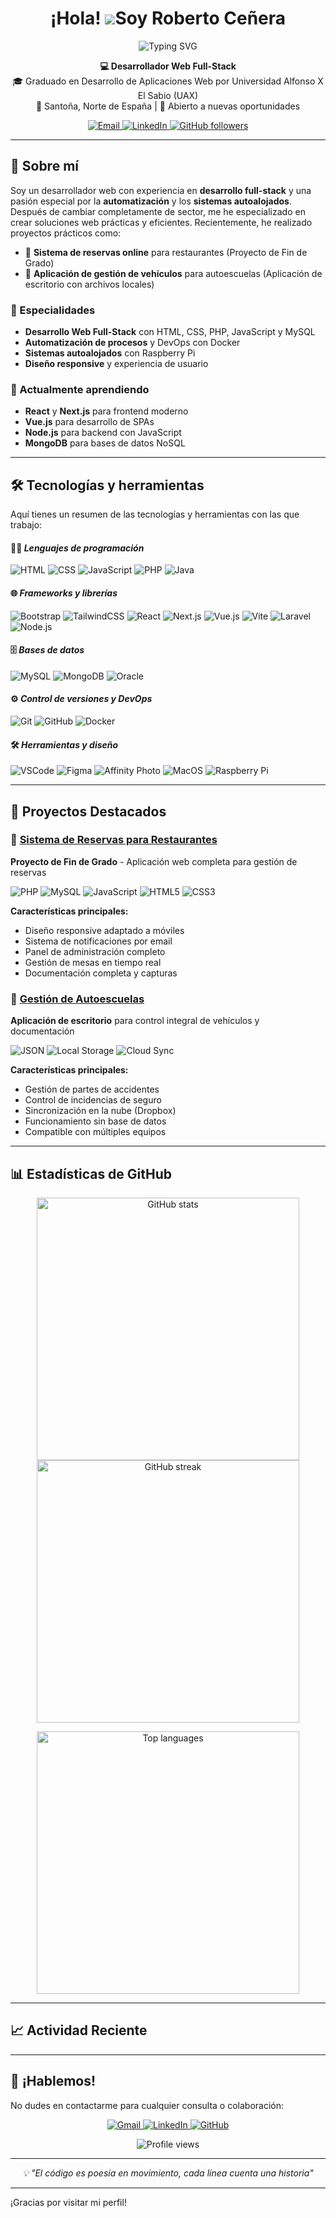 # <h1 align="center">¡Hola! ![](https://user-images.githubusercontent.com/18350557/176309783-0785949b-9127-417c-8b55-ab5a4333674e.gif)Soy Roberto Ceñera</h1>

<p align="center">
  <img src="https://readme-typing-svg.herokuapp.com?font=Fira+Code&pause=1000&color=0891B2&center=true&vCenter=true&width=470&lines=Desarrollador+Web+Full-Stack;Graduado+en+DAW+por+UAX;Apasionado+por+la+Automatización;Siempre+aprendiendo+nuevas+tecnologías" alt="Typing SVG" />
</p>

<p align="center">
  <strong>💻 Desarrollador Web Full-Stack</strong><br>
  🎓 Graduado en Desarrollo de Aplicaciones Web por Universidad Alfonso X El Sabio (UAX)<br>
  📍 Santoña, Norte de España | 🤝 Abierto a nuevas oportunidades
</p>

<p align="center">
  <a href="mailto:rcenegar@gmail.com">
    <img src="https://img.shields.io/badge/Email-rcenegar@gmail.com-red?style=for-the-badge&logo=gmail&logoColor=white" alt="Email" />
  </a>
  <a href="https://www.linkedin.com/in/rcenegar">
    <img src="https://img.shields.io/badge/LinkedIn-rcenegar-blue?style=for-the-badge&logo=linkedin&logoColor=white" alt="LinkedIn" />
  </a>
  <a href="https://github.com/slyder83">
    <img src="https://img.shields.io/github/followers/slyder83?label=Followers&style=for-the-badge&color=0891b2&labelColor=1c1917" alt="GitHub followers" />
  </a>
</p>

---

## 🚀 Sobre mí

Soy un desarrollador web con experiencia en **desarrollo full-stack** y una pasión especial por la **automatización** y los **sistemas autoalojados**. Después de cambiar completamente de sector, me he especializado en crear soluciones web prácticas y eficientes. Recientemente, he realizado proyectos prácticos como:

- 🧾 **Sistema de reservas online** para restaurantes (Proyecto de Fin de Grado)
- 🚗 **Aplicación de gestión de vehículos** para autoescuelas (Aplicación de escritorio con archivos locales)

### 🎯 Especialidades
- **Desarrollo Web Full-Stack** con HTML, CSS, PHP, JavaScript y MySQL
- **Automatización de procesos** y DevOps con Docker
- **Sistemas autoalojados** con Raspberry Pi
- **Diseño responsive** y experiencia de usuario

### 🌱 Actualmente aprendiendo
- **React** y **Next.js** para frontend moderno
- **Vue.js** para desarrollo de SPAs
- **Node.js** para backend con JavaScript
- **MongoDB** para bases de datos NoSQL

---

## 🛠️ Tecnologías y herramientas

Aquí tienes un resumen de las tecnologías y herramientas con las que trabajo:

#### 👨‍💻 *Lenguajes de programación*
![HTML](https://img.shields.io/badge/-HTML5-E34F26?logo=html5&logoColor=white)
![CSS](https://img.shields.io/badge/-CSS3-1572B6?logo=css3&logoColor=white)
![JavaScript](https://img.shields.io/badge/-JavaScript-F7DF1E?logo=javascript&logoColor=black)
![PHP](https://img.shields.io/badge/-PHP-777BB4?logo=php&logoColor=white)
![Java](https://img.shields.io/badge/-Java-007396?logo=java&logoColor=white)

#### 🌐 *Frameworks y librerías*
![Bootstrap](https://img.shields.io/badge/-Bootstrap-7952B3?logo=bootstrap&logoColor=white)
![TailwindCSS](https://img.shields.io/badge/-TailwindCSS-06B6D4?logo=tailwind-css&logoColor=white)
![React](https://img.shields.io/badge/-React-61DAFB?logo=react&logoColor=black)
![Next.js](https://img.shields.io/badge/-Next.js-000000?logo=nextdotjs&logoColor=white)
![Vue.js](https://img.shields.io/badge/-Vue.js-4FC08D?logo=vuedotjs&logoColor=white)
![Vite](https://img.shields.io/badge/-Vite-646CFF?logo=vite&logoColor=white)
![Laravel](https://img.shields.io/badge/-Laravel-FF2D20?logo=laravel&logoColor=white)
![Node.js](https://img.shields.io/badge/-Node.js-339933?logo=nodedotjs&logoColor=white)

#### 🗄️ *Bases de datos*
![MySQL](https://img.shields.io/badge/-MySQL-4479A1?logo=mysql&logoColor=white)
![MongoDB](https://img.shields.io/badge/-MongoDB-47A248?logo=mongodb&logoColor=white)
![Oracle](https://img.shields.io/badge/-Oracle-F80000?logo=oracle&logoColor=white)

#### ⚙️ *Control de versiones y DevOps*
![Git](https://img.shields.io/badge/-Git-F05032?logo=git&logoColor=white)
![GitHub](https://img.shields.io/badge/-GitHub-181717?logo=github&logoColor=white)
![Docker](https://img.shields.io/badge/-Docker-2496ED?logo=docker&logoColor=white)

#### 🛠️ *Herramientas y diseño*
![VSCode](https://img.shields.io/badge/-VSCode-007ACC?logo=visual-studio-code&logoColor=white)
![Figma](https://img.shields.io/badge/-Figma-F24E1E?logo=figma&logoColor=white)
![Affinity Photo](https://img.shields.io/badge/-Affinity%20Photo-7E4DD2?logo=affinity-designer&logoColor=white)
![MacOS](https://img.shields.io/badge/-macOS-000000?logo=apple&logoColor=white)
![Raspberry Pi](https://img.shields.io/badge/-Raspberry%20Pi-C51A4A?logo=raspberry-pi&logoColor=white)

---

## 📂 Proyectos Destacados

### 🧾 [Sistema de Reservas para Restaurantes](https://github.com/slyder83/ProyectoFinGrado)
**Proyecto de Fin de Grado** - Aplicación web completa para gestión de reservas

<p align="left">
  <img src="https://img.shields.io/badge/PHP-777BB4?style=flat-square&logo=php&logoColor=white" alt="PHP" />
  <img src="https://img.shields.io/badge/MySQL-4479A1?style=flat-square&logo=mysql&logoColor=white" alt="MySQL" />
  <img src="https://img.shields.io/badge/JavaScript-F7DF1E?style=flat-square&logo=javascript&logoColor=black" alt="JavaScript" />
  <img src="https://img.shields.io/badge/HTML5-E34F26?style=flat-square&logo=html5&logoColor=white" alt="HTML5" />
  <img src="https://img.shields.io/badge/CSS3-1572B6?style=flat-square&logo=css3&logoColor=white" alt="CSS3" />
</p>

**Características principales:**
- Diseño responsive adaptado a móviles
- Sistema de notificaciones por email
- Panel de administración completo
- Gestión de mesas en tiempo real
- Documentación completa y capturas

### 🚗 [Gestión de Autoescuelas](https://github.com/slyder83/Autoescuela)
**Aplicación de escritorio** para control integral de vehículos y documentación

<p align="left">
  <img src="https://img.shields.io/badge/JSON-000000?style=flat-square&logo=json&logoColor=white" alt="JSON" />
  <img src="https://img.shields.io/badge/Local_Storage-4285F4?style=flat-square&logo=googledrive&logoColor=white" alt="Local Storage" />
  <img src="https://img.shields.io/badge/Cloud_Sync-0078D4?style=flat-square&logo=dropbox&logoColor=white" alt="Cloud Sync" />
</p>

**Características principales:**
- Gestión de partes de accidentes
- Control de incidencias de seguro
- Sincronización en la nube (Dropbox)
- Funcionamiento sin base de datos
- Compatible con múltiples equipos

---

## 📊 Estadísticas de GitHub

<p align="center">
  <a href="https://github.com/slyder83">
    <img width="420" src="https://github-readme-stats.vercel.app/api?username=slyder83&show_icons=true&count_private=true&hide_title=true&theme=github_dark&bg_color=1c1917&hide_border=true&icon_color=0891b2&title_color=0891b2&text_color=ffffff" alt="GitHub stats" />
  </a>
  <a href="https://github.com/slyder83">
    <img width="420" src="https://github-readme-streak-stats.herokuapp.com/?user=slyder83&theme=highcontrast&hide_border=true&background=1c1917&ring=0891b2&fire=0891b2&currStreakLabel=0891b2&currStreakNum=ffffff&sideLabels=ffffff&sideNums=ffffff&dates=ffffff" alt="GitHub streak" />
  </a>
</p>

<p align="center">
  <a href="https://github.com/slyder83">
    <img width="420" src="https://github-readme-stats.vercel.app/api/top-langs/?username=slyder83&layout=compact&langs_count=10&title_color=0891b2&text_color=ffffff&icon_color=0891b2&bg_color=1c1917&hide_border=true&locale=es&custom_title=Lenguajes%20más%20usados" alt="Top languages" />
  </a>
</p>

---

## 📈 Actividad Reciente

<!--START_SECTION:activity-->
<!--END_SECTION:activity-->

---

## 🤝 ¡Hablemos!

No dudes en contactarme para cualquier consulta o colaboración:

<p align="center">
  <a href="mailto:rcenegar@gmail.com">
    <img src="https://img.shields.io/badge/Gmail-D14836?style=for-the-badge&logo=gmail&logoColor=white" alt="Gmail" />
  </a>
  <a href="https://www.linkedin.com/in/rcenegar">
    <img src="https://img.shields.io/badge/LinkedIn-0077B5?style=for-the-badge&logo=linkedin&logoColor=white" alt="LinkedIn" />
  </a>
  <a href="https://github.com/slyder83">
    <img src="https://img.shields.io/badge/GitHub-181717?style=for-the-badge&logo=github&logoColor=white" alt="GitHub" />
  </a>
</p>

<p align="center">
  <img src="https://komarev.com/ghpvc/?username=slyder83&color=0891b2&style=for-the-badge" alt="Profile views" />
</p>

---

<p align="center">
  <i>💡 "El código es poesía en movimiento, cada línea cuenta una historia"</i>
</p>

---

¡Gracias por visitar mi perfil!
